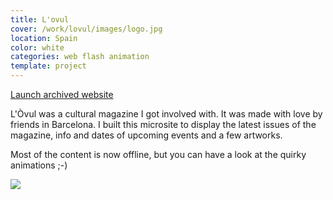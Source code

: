 ```yaml
---
title: L'ovul
cover: /work/lovul/images/logo.jpg
location: Spain
color: white
categories: web flash animation
template: project
---
```


<p class="align-center">
<a class="btn external" role="button" href="http://work.joanmira.com/webs/lovul/" target="_blank">Launch archived website</a>
</p>

L'Òvul was a cultural magazine I got involved with. It was made with love by friends in Barcelona. I built this microsite to display the latest issues of the magazine, info and dates of upcoming events and a few artworks.

Most of the content is now offline, but you can have a look at the quirky animations ;-)

![](/work/lovul/images/1.png)
